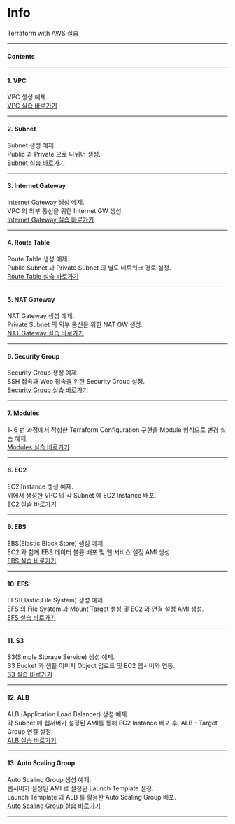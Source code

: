 # Info
Terraform with AWS 실습
- - -
#### Contents
- - -
#### 1. VPC
VPC 생성 예제.  
[VPC 실습 바로가기](./01-vpc)
- - -
#### 2. Subnet
Subnet 생성 예제.  
Public 과 Private 으로 나뉘어 생성.  
[Subnet 실습 바로가기](./02-subnet)
- - -
#### 3. Internet Gateway
Internet Gateway 생성 예제.  
VPC 의 외부 통신을 위한 Internet GW 생성.  
[Internet Gateway 실습 바로가기](./03-internet-gw)
- - -
#### 4. Route Table
Route Table 생성 예제.  
Public Subnet 과 Private Subnet 의 별도 네트워크 경로 설정.  
[Route Table 실습 바로가기](./04-route-table)
- - -
#### 5. NAT Gateway
NAT Gateway 생성 예제.  
Private Subnet 의 외부 통신을 위한 NAT GW 생성.  
[NAT Gateway 실습 바로가기](./05-nat-gw)
- - -
#### 6. Security Group
Security Group 생성 예제.  
SSH 접속과 Web 접속을 위한 Security Group 설정.  
[Security Group 실습 바로가기](./06-security-group)
- - -
#### 7. Modules
1~6 번 과정에서 작성한 Terraform Configuration 구현을 Module 형식으로 변경 실습 예제.  
[Modules 실습 바로가기](./07-modules)
- - -
#### 8. EC2
EC2 Instance 생성 예제.  
위에서 생성한 VPC 의 각 Subnet 에 EC2 Instance 배포.  
[EC2 실습 바로가기](./08-ec2)
- - -
#### 9. EBS
EBS(Elastic Block Store) 생성 예제.  
EC2 와 함께 EBS 데이터 볼륨 배포 및 웹 서비스 설정 AMI 생성.  
[EBS 실습 바로가기](./09-ebs)
- - -
#### 10. EFS
EFS(Elastic File System) 생성 예제.  
EFS 의 File System 과 Mount Target 생성 및 EC2 와 연결 설정 AMI 생성.  
[EFS 실습 바로가기](./10-efs)
- - -
#### 11. S3
S3(Simple Storage Service) 생성 예제.  
S3 Bucket 과 샘플 이미지 Object 업로드 및 EC2 웹서버와 연동.  
[S3 실습 바로가기](./11-s3)
- - -
#### 12. ALB
ALB (Application Load Balancer) 생성 예제.  
각 Subnet 에 웹서버가 설정된 AMI를 통해 EC2 Instance 배포 후, ALB - Target Group 연결 설정.  
[ALB 실습 바로가기](./12-alb)
- - -
#### 13. Auto Scaling Group
Auto Scaling Group 생성 예제.  
웹서버가 설정된 AMI 로 설정된 Launch Template 설정.   
Launch Template 과 ALB 를 활용한 Auto Scaling Group 배포.  
[Auto Scaling Group 실습 바로가기](./13-auto-scaling-group)
- - -
